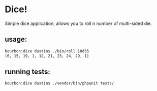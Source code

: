 Dice!
=======
Simple dice application, allows you to roll n number of multi-sided die.

## usage:
```bash
bourbon:dice dustin$ ./bin/roll 10d35
[6, 15, 19, 1, 12, 21, 23, 24, 29, 1]
```

## running tests:
```bash
bourbon:dice dustin$ ./vendor/bin/phpunit tests/
```
